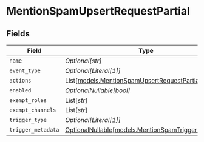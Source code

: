 # MentionSpamUpsertRequestPartial


## Fields

| Field                                                                                                      | Type                                                                                                       | Required                                                                                                   | Description                                                                                                |
| ---------------------------------------------------------------------------------------------------------- | ---------------------------------------------------------------------------------------------------------- | ---------------------------------------------------------------------------------------------------------- | ---------------------------------------------------------------------------------------------------------- |
| `name`                                                                                                     | *Optional[str]*                                                                                            | :heavy_minus_sign:                                                                                         | N/A                                                                                                        |
| `event_type`                                                                                               | *Optional[Literal[1]]*                                                                                     | :heavy_minus_sign:                                                                                         | N/A                                                                                                        |
| `actions`                                                                                                  | List[[models.MentionSpamUpsertRequestPartialActions](../models/mentionspamupsertrequestpartialactions.md)] | :heavy_minus_sign:                                                                                         | N/A                                                                                                        |
| `enabled`                                                                                                  | *OptionalNullable[bool]*                                                                                   | :heavy_minus_sign:                                                                                         | N/A                                                                                                        |
| `exempt_roles`                                                                                             | List[*str*]                                                                                                | :heavy_minus_sign:                                                                                         | N/A                                                                                                        |
| `exempt_channels`                                                                                          | List[*str*]                                                                                                | :heavy_minus_sign:                                                                                         | N/A                                                                                                        |
| `trigger_type`                                                                                             | *Optional[Literal[1]]*                                                                                     | :heavy_minus_sign:                                                                                         | N/A                                                                                                        |
| `trigger_metadata`                                                                                         | [OptionalNullable[models.MentionSpamTriggerMetadata]](../models/mentionspamtriggermetadata.md)             | :heavy_minus_sign:                                                                                         | N/A                                                                                                        |